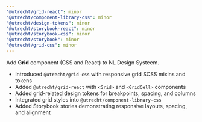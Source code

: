```yaml
---
"@utrecht/grid-react": minor
"@utrecht/component-library-css": minor
"@utrecht/design-tokens": minor
"@utrecht/storybook-react": minor
"@utrecht/storybook-css": minor
"@utrecht/storybook": minor
"@utrecht/grid-css": minor
---
```


Add **Grid** component (CSS and React) to NL Design Systeem.

- Introduced `@utrecht/grid-css` with responsive grid SCSS mixins and tokens
- Added `@utrecht/grid-react` with `<Grid>` and `<GridCell>` components
- Added grid-related design tokens for breakpoints, spacing, and columns
- Integrated grid styles into `@utrecht/component-library-css`
- Added Storybook stories demonstrating responsive layouts, spacing, and alignment
